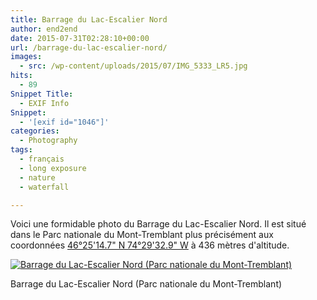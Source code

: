 ```yaml
---
title: Barrage du Lac-Escalier Nord
author: end2end
date: 2015-07-31T02:28:10+00:00
url: /barrage-du-lac-escalier-nord/
images:
  - src: /wp-content/uploads/2015/07/IMG_5333_LR5.jpg
hits:
  - 89
Snippet Title:
  - EXIF Info
Snippet:
  - '[exif id="1046"]'
categories:
  - Photography
tags:
  - français
  - long exposure
  - nature
  - waterfall

---
```


Voici une formidable photo du Barrage du Lac-Escalier Nord. Il est situé dans le Parc nationale du Mont-Tremblant plus précisément aux coordonnées [46°25'14.7" N 74°29'32.9" W](https://www.google.ca/maps/place/46%C2%B025%2714.7%22N+74%C2%B029%2732.9%22W/@46.42075,-74.4924722,15.28z/data=!4m2!3m1!1s0x0:0x0) à 436 mètres d'altitude.

[![Barrage du Lac-Escalier Nord (Parc nationale du Mont-Tremblant)](/wp-content/uploads/2015/07/IMG_5362_e2ez-672x448.jpg)](https://www.flickr.com/photos/154618444@N05/37571831322/in/album-72157687682125444/)

Barrage du Lac-Escalier Nord (Parc nationale du Mont-Tremblant)